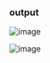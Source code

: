 ### output

![image](https://github.com/Anuj-Gaida/QandA_from_pdf/assets/58076552/85c09ea6-bde4-44de-bc4d-8597da1459d7)

![image](https://github.com/Anuj-Gaida/QandA_from_pdf/assets/58076552/9351715f-58a6-4791-85e8-40b941b64893)

